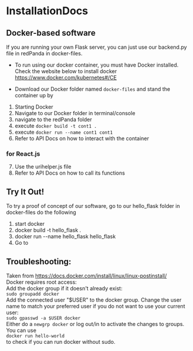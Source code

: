 # InstallationDocs

## Docker-based software
If you are running your own Flask server, you can just use our backend.py file in redPanda in docker-files.  
- To run using our docker container, you must have Docker installed. Check the website below to install docker
https://www.docker.com/kubernetes#/CE

- Download our Docker folder named `docker-files` and stand the container up by


1) Starting Docker
2) Navigate to our Docker folder in terminal/console
3) navigate to the redPanda folder
4) execute `docker build -t cont1 .`
5) execute `docker run --name cont1 cont1`
6) Refer to API Docs on how to interact with the container

### for React.js
7) Use the urihelper.js file
8) Refer to API Docs on how to call its functions 


## Try It Out!
To try a proof of concept of our software, go to our hello_flask folder in docker-files do the following  
1) start docker
2) docker build -t hello_flask .
3) docker run --name hello_flask hello_flask
4) Go to 

## Troubleshooting:

Taken from https://docs.docker.com/install/linux/linux-postinstall/  
Docker requires root access:  
Add the docker group if it doesn't already exist:  
`sudo groupadd docker`  
Add the connected user "$USER" to the docker group. Change the user name to match your preferred user if you do not want to use your current user:  
`sudo gpasswd -a $USER docker`  
Either do a `newgrp docker` or log out/in to activate the changes to groups.  
You can use  
`docker run hello-world`  
to check if you can run docker without sudo. 


